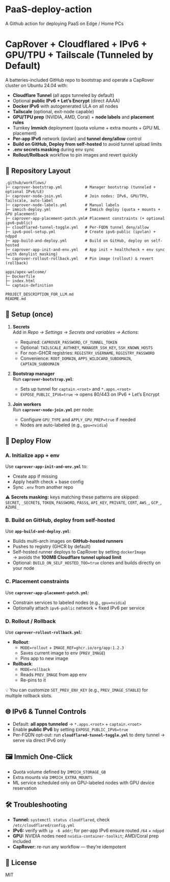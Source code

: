 # PaaS-deploy-action
A Github action for deploying PaaS on Edge / Home PCs

# CapRover + Cloudflared + IPv6 + GPU/TPU + Tailscale (Tunneled by Default)

A batteries-included GitHub repo to bootstrap and operate a CapRover cluster on Ubuntu 24.04 with:

- **Cloudflare Tunnel** (all apps tunneled by default)
- Optional **public IPv6 + Let’s Encrypt** (direct AAAA)
- **Docker IPv6** with autogenerated ULA on all nodes
- **Tailscale** (optional, exit-node capable)
- **GPU/TPU prep** (NVIDIA, AMD, Coral) + **node labels** and **placement rules**
- Turnkey **Immich** deployment (quota volume + extra mounts + GPU ML placement)
- **Per-app IPv6** network (ipvlan) and **tunnel deny/allow** control
- **Build on GitHub, Deploy from self-hosted** to avoid tunnel upload limits
- **.env secrets masking** during env sync
- **Rollout/Rollback** workflow to pin images and revert quickly


## 📂 Repository Layout

```text
.github/workflows/
├─ caprover-bootstrap.yml          # Manager bootstrap (tunneled + optional IPv6/LE)
├─ caprover-node-join.yml          # Join nodes: IPv6, GPU/TPU, Tailscale, auto-label
├─ caprover-node-labels.yml        # Manual labels
├─ immich-deploy.yml               # Immich deploy (quota + mounts + GPU placement)
├─ caprover-app-placement-patch.yml# Placement constraints (+ optional ipv6-public)
├─ cloudflared-tunnel-toggle.yml   # Per-FQDN tunnel deny/allow
├─ ipv6-pool-setup.yml             # Create ipv6-public (ipvlan) + ndppd
├─ app-build-and-deploy.yml        # Build on GitHub, deploy on self-hosted
├─ caprover-app-init-and-env.yml   # App init + healthcheck + env sync (with denylist masking)
└─ caprover-rollout-rollback.yml   # Pin image (rollout) & revert (rollback)

apps/apex-welcome/
├─ Dockerfile
├─ index.html
└─ captain-definition

PROJECT_DESCRIPTION_FOR_LLM.md
README.md
```

## 🔑 Setup (once)

1. **Secrets**  
   Add in *Repo → Settings → Secrets and variables → Actions*:

   - Required: `CAPROVER_PASSWORD`, `CF_TUNNEL_TOKEN`
   - Optional: `TAILSCALE_AUTHKEY`, `MANAGER_SSH_KEY`, `SSH_KNOWN_HOSTS`
   - For non-GHCR registries: `REGISTRY_USERNAME`, `REGISTRY_PASSWORD`
   - Convenience: `ROOT_DOMAIN`, `APPS_WILDCARD_SUBDOMAIN`, `CAPTAIN_SUBDOMAIN`

2. **Bootstrap manager**  
   Run **`caprover-bootstrap.yml`**:
   - Sets up tunnel for `captain.<root>` and `*.apps.<root>`
   - `EXPOSE_PUBLIC_IPV6=true` → opens 80/443 on IPv6 + Let’s Encrypt

3. **Join workers**  
   Run **`caprover-node-join.yml`** per node:
   - Configure `GPU_TYPE` and `APPLY_GPU_PREP=true` if needed
   - Nodes are auto-labeled (e.g., `gpu=nvidia`)

## 🚀 Deploy Flow

### A. Initialize app + env
Use **`caprover-app-init-and-env.yml`** to:

- Create app if missing  
- Apply health check + base config  
- Sync `.env` from another repo  

⚠️ **Secrets masking:** keys matching these patterns are skipped:  
`SECRET`, `_SECRET$`, `TOKEN`, `PASSWORD`, `PASS$`, `API_KEY`, `PRIVATE`, `CERT`, `AWS_`, `GCP_`, `AZURE_`


### B. Build on GitHub, deploy from self-hosted
Use **`app-build-and-deploy.yml`**:

- Builds multi-arch images on **GitHub-hosted runners**
- Pushes to registry (GHCR by default)
- Self-hosted runner deploys to CapRover by setting `dockerImage`  
  → avoids the **100MB Cloudflare tunnel upload limit**
- Optional: `BUILD_ON_SELF_HOSTED_TOO=true` clones and builds directly on your node


### C. Placement constraints
Use **`caprover-app-placement-patch.yml`**:

- Constrain services to labeled nodes (e.g., `gpu=nvidia`)
- Optionally attach `ipv6-public` network + fixed IPv6 per service


### D. Rollout / Rollback
Use **`caprover-rollout-rollback.yml`**:

- **Rollout**:  
  - `MODE=rollout` + `IMAGE_REF=ghcr.io/org/app:1.2.3`  
  - Saves current image to env (`PREV_IMAGE`)  
  - Pins app to new image
- **Rollback**:  
  - `MODE=rollback`  
  - Reads `PREV_IMAGE` from app env  
  - Re-pins to it

💡 You can customize `SET_PREV_ENV_KEY` (e.g., `PREV_IMAGE_STABLE`) for multiple rollback slots.


## 🌐 IPv6 & Tunnel Controls

- Default: **all apps tunneled** → `*.apps.<root>` + `captain.<root>`
- Enable **public IPv6** by setting `EXPOSE_PUBLIC_IPV6=true`
- Per-FQDN opt-out: run **`cloudflared-tunnel-toggle.yml`** to deny tunnel → serve via direct IPv6 only


## 🖼️ Immich One-Click

- Quota volume defined by `IMMICH_STORAGE_GB`  
- Extra mounts via `IMMICH_EXTRA_MOUNTS`  
- ML service scheduled only on GPU-labeled nodes with GPU device reservation


## 🛠 Troubleshooting

- **Tunnel:** `systemctl status cloudflared`, check `/etc/cloudflared/config.yml`
- **IPv6:** verify with `ip -6 addr`; for per-app IPv6 ensure routed `/64` + `ndppd`
- **GPU:** NVIDIA nodes need `nvidia-container-toolkit`; AMD/Coral prep included
- **CapRover:** re-run any workflow — they’re idempotent


## 📜 License

MIT
